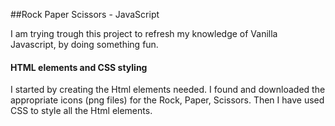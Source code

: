##Rock Paper Scissors - JavaScript


I am trying trough this project to refresh my knowledge of Vanilla Javascript, by doing something fun.

#### HTML elements and CSS styling


I started by creating the Html elements needed. I found and downloaded the appropriate icons (png files) for the Rock, Paper, Scissors. Then I have used CSS to style all the Html elements.
